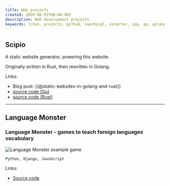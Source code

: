 ```yaml
---
title: Web projects
created: 2020-06-01T00:00:00Z
description: Web development projects
keywords: lchsk, projects, github, sanchosql, xstarter, cpp, go, golang, c, gamedev, python, web
---
```


## Scipio

A static website generator, powering this website.

Originally written in Rust, then rewritten in Golang.

Links:

- Blog post: {{@static-websites-in-golang-and-rust}}
- [source code (Go)](https://github.com/lchsk/scipio)
- [source code (Rust)](https://github.com/lchsk/scipio-rust)

<hr/>

## Language Monster

### Language Monster - games to teach foreign languages vocabulary

![Language Monster example game](./data/projects/language_monster.png)

<code>Python, Django, JavaScript</code>

Links:

- [Source code](https://github.com/lchsk/language-monster "Language Monster games")





